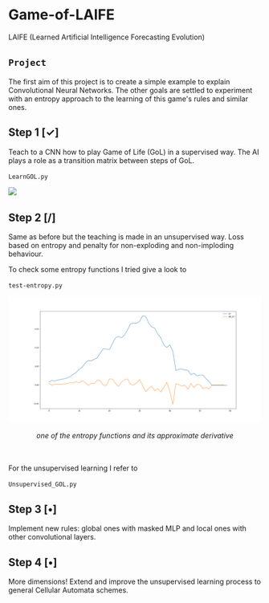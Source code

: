 # Game-of-LAIFE
LAIFE (Learned Artificial Intelligence Forecasting Evolution)


## `Project`

The first aim of this project is to create a simple example to explain Convolutional Neural Networks.
The other goals are settled to experiment with an entropy approach to the learning of this game's rules and similar ones. 

## Step 1 [✓]

Teach to a CNN how to play Game of Life (GoL) in a supervised way. The AI plays a role as a transition matrix between steps of GoL.

`LearnGOL.py`

![](/media/AI-GOL-dash.GIF)

## Step 2    [/]

Same as before but the teaching is made in an unsupervised way. Loss based on entropy and penalty for non-exploding and non-imploding behaviour.

To check some entropy functions I tried give a look to

`test-entropy.py`

![](/media/entropy_and_derivative.png)

<p align="center">
  <i>one of the entropy functions and its approximate derivative</i>
</p>
  
<br /><br />
For the unsupervised learning I refer to 

`Unsupervised_GOL.py`

## Step 3 [•]

Implement new rules: global ones with masked MLP and local ones with other convolutional layers.

## Step 4 [•]

More dimensions! Extend and improve the unsupervised learning process to general Cellular Automata schemes.




